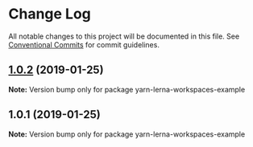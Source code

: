 # Change Log

All notable changes to this project will be documented in this file.
See [Conventional Commits](https://conventionalcommits.org) for commit guidelines.

## [1.0.2](https://github.com/enspdf/yarn-lerna-workspaces-example/compare/v1.0.1...v1.0.2) (2019-01-25)

**Note:** Version bump only for package yarn-lerna-workspaces-example





## 1.0.1 (2019-01-25)

**Note:** Version bump only for package yarn-lerna-workspaces-example
